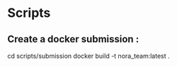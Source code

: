 # Scripts

## Create a docker submission : 
cd scripts/submission
docker build -t nora_team:latest .
